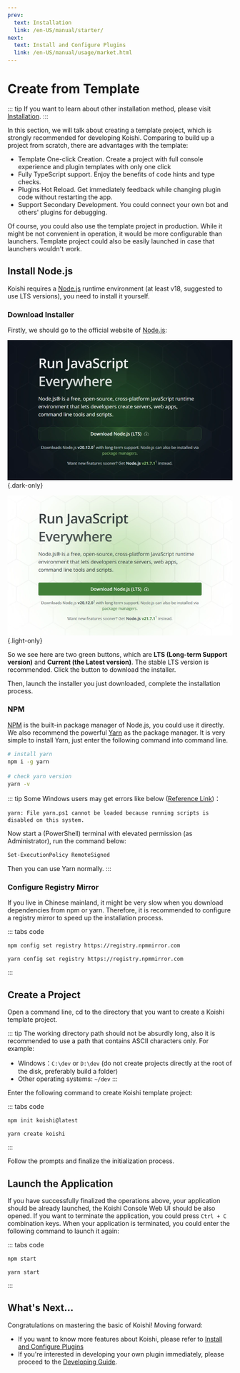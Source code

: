 ```yaml
---
prev:
  text: Installation
  link: /en-US/manual/starter/
next:
  text: Install and Configure Plugins
  link: /en-US/manual/usage/market.html
---
```


# Create from Template

::: tip
If you want to learn about other installation method, please visit [Installation](./index.md).
:::

In this section, we will talk about creating a template project, which is strongly recommended for developing Koishi. Comparing to build up a project from scratch, there are advantages with the template:

- Template One-click Creation. Create a project with full console experience and plugin templates with only one click
- Fully TypeScript support. Enjoy the benefits of code hints and type checks.
- Plugins Hot Reload. Get immediately feedback while changing plugin code without restarting the app.
- Support Secondary Development. You could connect your own bot and others' plugins for debugging.

Of course, you could also use the template project in production. While it might be not convenient in operation, it would be more configurable than launchers. Template project could also be easily launched in case that launchers wouldn't work.

## Install Node.js

Koishi requires a [Node.js](https://nodejs.org/) runtime environment (at least v18, suggested to use LTS versions), you need to install it yourself.

### Download Installer

Firstly, we should go to the official website of [Node.js](https://nodejs.org/):

![home](/manual/nodejs/home-dark.webp) {.dark-only}

![home](/manual/nodejs/home-light.webp) {.light-only}

So we see here are two green buttons, which are **LTS (Long-term Support version)** and **Current (the Latest version)**. The stable LTS version is recommended. Click the button to download the installer.

Then, launch the installer you just downloaded, complete the installation process.

### NPM

[NPM](https://www.npmjs.com/) is the built-in package manager of Node.js, you could use it directly. We also recommend the powerful [Yarn](https://classic.yarnpkg.com/) as the package manager. It is very simple to install Yarn, just enter the following command into command line.

```sh
# install yarn
npm i -g yarn

# check yarn version
yarn -v
```

::: tip
Some Windows users may get errors like below ([Reference Link](https://learn.microsoft.com/zh-cn/powershell/module/microsoft.powershell.core/about/about_execution_policies))：

```text
yarn: File yarn.ps1 cannot be loaded because running scripts is disabled on this system.
```

Now start a (PowerShell) terminal with elevated permission (as Administrator), run the command below:

```sh
Set-ExecutionPolicy RemoteSigned
```

Then you can use Yarn normally.
:::

### Configure Registry Mirror

If you live in Chinese mainland, it might be very slow when you download dependencies from npm or yarn. Therefore, it is recommended to configure a registry mirror to speed up the installation process.

::: tabs code
```npm
npm config set registry https://registry.npmmirror.com
```
```yarn
yarn config set registry https://registry.npmmirror.com
```
:::

## Create a Project

Open a command line, cd to the directory that you want to create a Koishi template project.

::: tip
The working directory path should not be absurdly long, also it is recommended to use a path that contains ASCII characters only. For example:

- Windows：`C:\dev` or `D:\dev` (do not create projects directly at the root of the disk, preferably build a folder)
- Other operating systems: `~/dev`
:::

Enter the following command to create Koishi template project:

::: tabs code
```npm
npm init koishi@latest
```
```yarn
yarn create koishi
```
:::

Follow the prompts and finalize the initialization process.

## Launch the Application

If you have successfully finalized the operations above, your application should be already launched, the Koishi Console Web UI should be also opened. If you want to terminate the application, you could press `Ctrl + C` combination keys. When your application is terminated, you could enter the following command to launch it again:

::: tabs code
```npm
npm start
```
```yarn
yarn start
```
:::

## What's Next...

Congratulations on mastering the basic of Koishi! Moving forward:

- If you want to know more features about Koishi, please refer to [Install and Configure Plugins](../usage/market.md)
- If you're interested in developing your own plugin immediately, please proceed to the [Developing Guide](../../guide/index.md).
